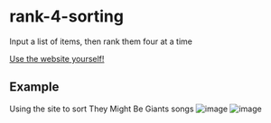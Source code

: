 # rank-4-sorting
Input a list of items, then rank them four at a time

[Use the website yourself!](https://epic-doughnut.github.io/rank-4-sorting/)

## Example

Using the site to sort They Might Be Giants songs
![image](https://github.com/Epic-Doughnut/rank-4-sorting/assets/31806536/17beb2d3-d571-464d-8134-f16189822ae3)
![image](https://github.com/Epic-Doughnut/rank-4-sorting/assets/31806536/bff496fa-caf7-4870-8412-b7cee3d2d004)
